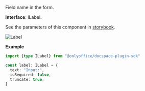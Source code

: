 Field name in the form.

**Interface**: ILabel.

See the parameters of this component in [storybook](https://storybook.onlyoffice.io/?path=/docs/components-label--docs).

![Label](/assets/images/docspace/label.png)

**Example**

``` ts
import {type ILabel} from "@onlyoffice/docspace-plugin-sdk"

const label: ILabel = {
  text: "Input:",
  isRequired: false,
  truncate: true,
}
```
